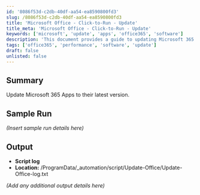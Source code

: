 ```yaml
---
id: '8086f53d-c2db-40df-aa54-ea8590800fd3'
slug: /8086f53d-c2db-40df-aa54-ea8590800fd3
title: 'Microsoft Office - Click-to-Run - Update'
title_meta: 'Microsoft Office - Click-to-Run - Update'
keywords: ['microsoft', 'update', 'apps', 'office365', 'software']
description: 'This document provides a guide to updating Microsoft 365 Apps to their latest version, ensuring that users have access to the most recent features and security updates. It includes a sample run and output details for tracking the update process.'
tags: ['office365', 'performance', 'software', 'update']
draft: false
unlisted: false
---
```


## Summary

Update Microsoft 365 Apps to their latest version.

## Sample Run

*(Insert sample run details here)*

## Output

- **Script log**
- **Location:** /ProgramData/_automation/script/Update-Office/Update-Office-log.txt

*(Add any additional output details here)*


